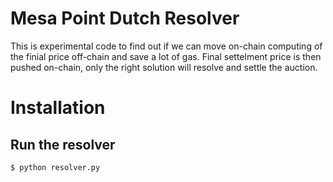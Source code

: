 # Mesa Point Dutch Resolver

This is experimental code to find out if we can move on-chain computing of the finial price off-chain and save a lot of gas. Final settelment price is then pushed on-chain, only the right solution will resolve and settle the auction.

# Installation


## Run the resolver

```
$ python resolver.py 
```

